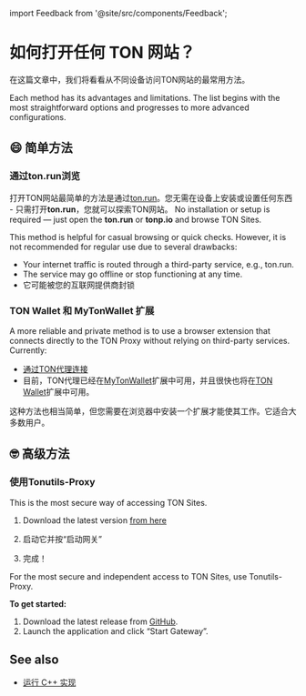 import Feedback from '@site/src/components/Feedback';

# 如何打开任何 TON 网站？

在这篇文章中，我们将看看从不同设备访问TON网站的最常用方法。

Each method has its advantages and limitations. The list begins with the most straightforward options and progresses to more advanced configurations.

## 😄 简单方法

### 通过ton.run浏览

打开TON网站最简单的方法是通过[ton.run](https://ton.run)。您无需在设备上安装或设置任何东西 - 只需打开**ton.run**，您就可以探索TON网站。 No installation or setup is required — just open the **ton.run** or **tonp.io** and browse TON Sites.

This method is helpful for casual browsing or quick checks. However, it is not recommended for regular use due to several drawbacks:

- Your internet traffic is routed through a third-party service, e.g., ton.run.
- The service may go offline or stop functioning at any time.
- 它可能被您的互联网提供商封锁

### TON Wallet 和 MyTonWallet 扩展

A more reliable and private method is to use a browser extension that connects directly to the TON Proxy without relying on third-party services.
Currently:

- [通过TON代理连接](/participate/web3/setting-proxy/)
- 目前，TON代理已经在[MyTonWallet](https://mytonwallet.io/)扩展中可用，并且很快也将在[TON Wallet](https://chrome.google.com/webstore/detail/ton-wallet/nphplpgoakhhjchkkhmiggakijnkhfnd)扩展中可用。

这种方法也相当简单，但您需要在浏览器中安装一个扩展才能使其工作。它适合大多数用户。

## 🤓 高级方法

### 使用Tonutils-Proxy

This is the most secure way of accessing TON Sites.

1. Download the latest version [from here](https://github.com/xssnick/Tonutils-Proxy#download-precompiled-version)

2. 启动它并按“启动网关”

3. 完成！

For the most secure and independent access to TON Sites, use Tonutils-Proxy.

**To get started:**

1. Download the latest release from [GitHub](https://github.com/xssnick/Tonutils-Proxy#download-precompiled-version).
2. Launch the application and click “Start Gateway”.

## See also

- [运行 C++ 实现](/v3/guidelines/web3/ton-proxy-sites/running-your-your-ton-proxy)

<Feedback />

